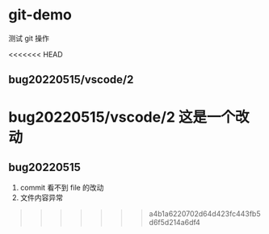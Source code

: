 # git-demo
测试 git 操作

<<<<<<< HEAD
## bug20220515/vscode/2
bug20220515/vscode/2 这是一个改动
=======
## bug20220515
1. commit 看不到 file 的改动
2. 文件内容异常
>>>>>>> a4b1a6220702d64d423fc443fb5d6f5d214a6df4
